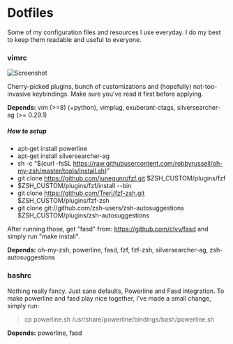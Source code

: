 
# Dotfiles

Some of my configuration files and resources I use everyday. I do my best to keep them readable and useful to everyone.

### vimrc
![Screenshot](screenshots/vim1.png?raw=true "Screenshot")

Cherry-picked plugins, bunch of customizations and (hopefully) not-too-invasive keybindings. Make sure you've read it first before applying.

**Depends:** vim (>=8) (+python), vimplug, exuberant-ctags, silversearcher-ag (>= 0.29.1)

##### How to setup
* apt-get install powerline 
* apt-get install silversearcher-ag
* sh -c "$(curl -fsSL https://raw.githubusercontent.com/robbyrussell/oh-my-zsh/master/tools/install.sh)" 
* git clone https://github.com/junegunn/fzf.git $ZSH_CUSTOM/plugins/fzf 
* $ZSH_CUSTOM/plugins/fzf/install --bin 
* git clone https://github.com/Treri/fzf-zsh.git $ZSH_CUSTOM/plugins/fzf-zsh 
* git clone git://github.com/zsh-users/zsh-autosuggestions $ZSH_CUSTOM/plugins/zsh-autosuggestions

After running those, get "fasd" from: https://github.com/clvv/fasd and simply run "make install".

**Depends:** oh-my-zsh, powerline, fasd, fzf, fzf-zsh, silversearcher-ag, zsh-autosuggestions

### bashrc

Nothing really fancy. Just sane defaults, Powerline and Fasd integration.
To make powerline and fasd play nice together, I've made a small change, simply run:
> cp powerline.sh /usr/share/powerline/bindings/bash/powerline.sh

**Depends:** powerline, fasd

